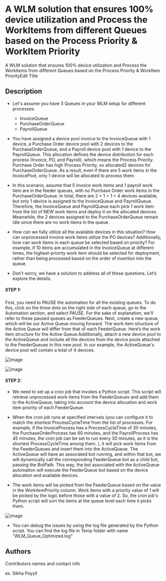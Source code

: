 # A WLM solution that ensures 100% device utilization and Process the WorkItems from different Queues based on the Process Priority & WorkItem Priority


A WLM solution that ensures 100% device utilization and Process the WorkItems from different Queues based on the Process Priority & WorkItem PriorityEdit Title

## Description
* Let's assume you have 3 Queues in your WLM setup for different processes.
    * InvoiceQueue
    * PurchaseOrderQueue
    * PayrollQueue

* You have assigned a device pool invoice to the InvoiceQueue with 1 device, a Purchase Order device pool with 2 devices to the PurchaseOrderQueue, and a Payroll device pool with 1 device to the PayrollQueue. This allocation defines the device distribution for each process (Invoice, PO, and Payroll), which means the Process Priority. Purchase Order has high Process Priority, so allocated2 devices for PurchaseOrderQueue.  As a result, even if there are 5 work items in the InvoicePool, only 1 device will be allocated to process them.


* In this scenario, assume that 5 invoice work items and 1 payroll work item are in the feeder queues, with no Purchase Order work items in the PurchaseOrderQueue. In total, there are 2 + 1 + 1 = 4 devices available, but only 1 device is assigned to the InvoiceQueue and PayrollQueue. Therefore, the InvoiceQueue and PayrollQueue each pick 1 work item from the list of NEW work items and deploy it on the allocated devices. Meanwhile, the 2 devices assigned to the PurchaseOrderQueue remain idle since there are no work items in the queue.


* How can we fully utilize all the available devices in this situation? How can unprocessed invoice work items utilize the PO devices? Additionally, how can work items in each queue be selected based on priority? For example, if 10 items are accumulated in the InvoiceQueue at different times, the highest-priority work item should be selected for deployment, rather than being processed based on the order of insertion into the queue.
 

* Don’t worry, we have a solution to address all of these questions. Let’s explore the details.

##### STEP 1: 
First, you need to PAUSE the automation for all the existing queues. To do this, click on the three dots on the right side of each queue, go to the Automation section, and select PAUSE. For the sake of explanation, we'll refer to these paused queues as FeederQueues. Next, create a new queue, which will be our Active Queue moving forward. The work item structure of the Active Queue will differ from that of each FeederQueue. Here’s the work item structure for the Active Queue.Additionally, attach a new device pool to the ActiveQueue and include all the devices from the device pools attached to the FeederQueues in this new pool. In our example, the ActiveQueue's device pool will contain a total of 4 devices.

![image](https://github.com/user-attachments/assets/6c7ea92c-aa5a-4824-86ca-ff42dd0b82bc)


![image](https://github.com/user-attachments/assets/7a48d004-c658-4afe-aa69-c0352b855ccf)


#### STEP 2: 
* We need to set up a cron job that invokes a Python script. This script will retrieve unprocessed work items from the FeederQueues and add them to the ActiveQueue, taking into account the device allocation and work item priority of each FeederQueue.

* When the cron job runs at specified intervals (you can configure it to match the shortest ProcessCycleTime from the list of processes. For example, if the InvoiceProcess has a ProcessCycleTime of 30 minutes, the PurchaseOrderProcess has 60 minutes, and the PayrollProcess has 45 minutes, the cron job can be set to run every 30 minutes, as it is the shortest ProcessCycleTime among them. ), it will pick work items from the FeederQueues and insert them into the ActiveQueue. The ActiveQueue will have an associated bot running, and within that bot, we will dynamically call the corresponding FeederQueue bot as a child bot, passing the BotPath. This way, the bot associated with the ActiveQueue automation will execute the FeederQueue bot based on the device allocation and available devices.



* The work items will be picked from the FeederQueue based on the value in the WorkitemPriority column. Work items with a priority value of 1 will be picked by the logic before those with a value of 2. So, the cron job's Python script will sort the items at the queue level each time it picks them.

![image](https://github.com/user-attachments/assets/a796b8cb-aacd-4fd4-8999-105d6890ebbf)




 * You can debug the issues by using the log file generated by the Python script.  You can find the log file in Temp folder with name "WLM_Queue_Optimized.log"



## Authors

Contributors names and contact info

ex. Sikha Poyyil 

